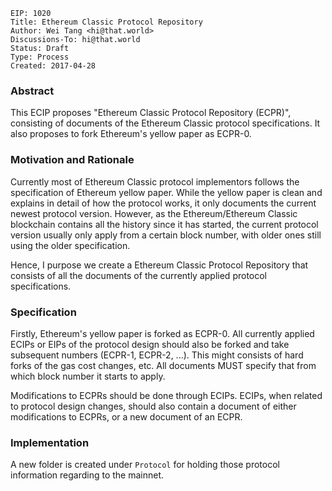 ```
EIP: 1020
Title: Ethereum Classic Protocol Repository
Author: Wei Tang <hi@that.world>
Discussions-To: hi@that.world
Status: Draft
Type: Process
Created: 2017-04-28
```

### Abstract

This ECIP proposes "Ethereum Classic Protocol Repository (ECPR)", consisting of documents of the Ethereum Classic protocol specifications. It also proposes to fork Ethereum's yellow paper as ECPR-0.

### Motivation and Rationale

Currently most of Ethereum Classic protocol implementors follows the specification of Ethereum yellow paper. While the yellow paper is clean and explains in detail of how the protocol works, it only documents the current newest protocol version. However, as the Ethereum/Ethereum Classic blockchain contains all the history since it has started, the current protocol version usually only apply from a certain block number, with older ones still using the older specification.

Hence, I purpose we create a Ethereum Classic Protocol Repository that consists of all the documents of the currently applied protocol specifications.

### Specification

Firstly, Ethereum's yellow paper is forked as ECPR-0. All currently applied ECIPs or EIPs of the protocol design should also be forked and take subsequent numbers (ECPR-1, ECPR-2, ...). This might consists of hard forks of the gas cost changes, etc. All documents MUST specify that from which block number it starts to apply.

Modifications to ECPRs should be done through ECIPs. ECIPs, when related to protocol design changes, should also contain a document of either modifications to ECPRs, or a new document of an ECPR.

### Implementation

A new folder is created under `Protocol` for holding those protocol information regarding to the mainnet.
